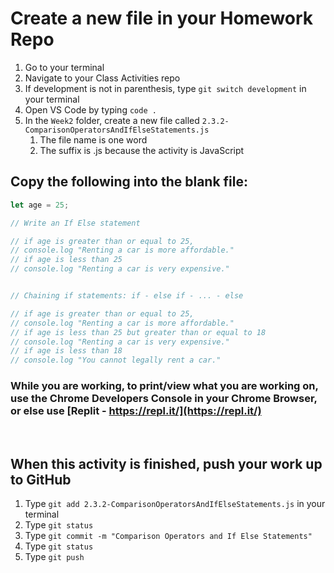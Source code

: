 # Create a new file in your Homework Repo

1. Go to your terminal
2. Navigate to your Class Activities repo
3. If development is not in parenthesis, type `git switch development` in your terminal
4. Open VS Code by typing `code .`
5. In the `Week2` folder, create a new file called `2.3.2-ComparisonOperatorsAndIfElseStatements.js`
    1. The file name is one word
    2. The suffix is .js because the activity is JavaScript

## Copy the following into the blank file:

```javascript
let age = 25;

// Write an If Else statement

// if age is greater than or equal to 25,
// console.log "Renting a car is more affordable."
// if age is less than 25
// console.log "Renting a car is very expensive."


// Chaining if statements: if - else if - ... - else

// if age is greater than or equal to 25,
// console.log "Renting a car is more affordable."
// if age is less than 25 but greater than or equal to 18
// console.log "Renting a car is very expensive."
// if age is less than 18
// console.log "You cannot legally rent a car."
```

### While you are working, to print/view what you are working on, use the Chrome Developers Console in your Chrome Browser, or else use [Replit - https://repl.it/](https://repl.it/)

<br>

## When this activity is finished, push your work up to GitHub

1. Type `git add 2.3.2-ComparisonOperatorsAndIfElseStatements.js` in your terminal
2. Type `git status`
3. Type `git commit -m "Comparison Operators and If Else Statements"`
4. Type `git status`
5. Type `git push`
